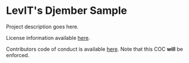 # LevIT's Djember Sample

Project description goes here.

License information available [here](LICENSE.md).

Contributors code of conduct is available [here](COC.md). Note that this COC **will** be enforced.
